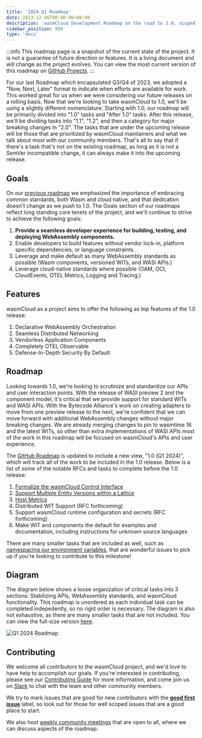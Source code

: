 ```yaml
---
title: '2024 Q1 Roadmap'
date: 2023-12-06T00:00:00+00:00
description: 'wasmCloud Development Roadmap on the road to 1.0, scoped to Q1 2024.'
sidebar_position: 998
type: 'docs'
---
```


:::info
This roadmap page is a snapshot of the current state of the project. It is not a guarantee of future direction or features. It is a living document and will change as the project evolves. You can view the most current version of this roadmap on [GitHub Projects](https://github.com/orgs/wasmCloud/projects/7/views/3).
:::

For our last Roadmap which encapsulated Q3/Q4 of 2023, we adopted a "Now, Next, Later" format to indicate when efforts are available for work. This worked great for us when we were considering our future releases on a rolling basis. Now that we're looking to take wasmCloud to 1.0, we'll be using a slightly different nomenclature. Starting with 1.0, our roadmap will be primarily divided into "1.0" tasks and "After 1.0" tasks. After this release, we'll be dividing tasks into "1.1", "1.2", and then a category for major breaking changes in "2.0". The tasks that are under the upcoming release will be those that are prioritized by wasmCloud maintainers and what we talk about most with our community members. That's all to say that if there's a task that's not on the existing roadmap, as long as it is not a SemVer incompatible change, it can always make it into the upcoming release.

## Goals

On our [previous roadmap](/docs/roadmap/2023-q3q4.md) we emphasized the importance of embracing common standards, both Wasm and cloud native, and that dedication doesn't change as we push to 1.0. The Goals section of our roadmaps reflect long standing core tenets of the project, and we'll continue to strive to achieve the following goals:

1. **Provide a seamless developer experience for building, testing, and deploying WebAssembly components.**
1. Enable developers to build features without vendor lock-in, platform specific dependencies, or language constraints.
1. Leverage and make default as many WebAssembly standards as possible (Wasm components, versioned WITs, and WASI APIs.)
1. Leverage cloud-native standards where possible (OAM, OCI, CloudEvents, OTEL Metrics, Logging and Tracing.)

## Features

wasmCloud as a project aims to offer the following as top features of the 1.0 release:

1. Declarative WebAssembly Orchestration
1. Seamless Distributed Networking
1. Vendorless Application Components
1. Completely OTEL Observable
1. Defense-In-Depth Security By Default

## Roadmap

Looking towards 1.0, we're looking to scrutinize and standardize our APIs and user interaction points. With the release of WASI preview 2 and the component model, it's critical that we provide support for standard WITs and WASI APIs. With the Bytecode Alliance's work on creating adapters to move from one preview release to the next, we're confident that we can move forward with additional WebAssembly changes without major breaking changes. We are already merging changes to pin to wasmtime 16 and the latest WITs, so other than extra implementations of WASI APIs most of the work in this roadmap will be focused on wasmCloud's APIs and user experience.

The [GitHub Roadmap](https://github.com/orgs/wasmCloud/projects/7/views/8) is updated to include a new view, "1.0 (Q1 2024)", which will track all of the work to be included in the 1.0 release. Below is a list of some of the notable RFCs and tasks to complete before the 1.0 release:

1. [Formalize the wasmCloud Control Interface](https://github.com/wasmCloud/wasmCloud/issues/1108)
2. [Support Multiple Entity Versions within a Lattice](https://github.com/wasmCloud/wasmCloud/issues/363)
3. [Host Metrics](https://github.com/wasmCloud/wasmCloud/issues/664)
4. Distributed WIT Support (RFC forthcoming)
5. Support wasmCloud runtime configuration and secrets (RFC forthcoming)
6. Make WIT and components the default for examples and documentation, including instructions for unknown source languages

There are many smaller tasks that are included as well, such as [namespacing our environment variables](https://github.com/wasmCloud/wasmCloud/issues/1102), that are wonderful issues to pick up if you're looking to contribute to this milestone!

## Diagram

The diagram below shows a loose organization of critical tasks into 3 sections: Stabilizing APIs, WebAssembly standards, and wasmCloud functionality. This roadmap is unordered as each individual task can be completed indepedently, so no rigid order is necessary. The diagram is also not exhaustive, as there are many smaller tasks that are not included. You can view the full-size version [here](/docs/images/2024q1roadmap.png).

![Q1 2024 Roadmap](/docs/images/2024q1roadmap.png)

## Contributing

We welcome all contributors to the wasmCloud project, and we'd love to have help to accomplish our goals. If you're interested in contributing, please see our [Contributing Guide](https://github.com/wasmCloud/wasmCloud/blob/main/CONTRIBUTING.md) for more information, and come join us on [Slack](https://slack.wasmcloud.com) to chat with the team and other community members.

We try to mark issues that are good for new contributors with the [**good first issue**](https://github.com/wasmCloud/wasmCloud/contribute) label, so look out for those for well scoped issues that are a good place to start.

We also host [weekly community meetings](https://calendar.google.com/calendar/u/0/embed?src=c_6cm5hud8evuns4pe5ggu3h9qrs@group.calendar.google.com) that are open to all, where we can discuss aspects of the roadmap.
